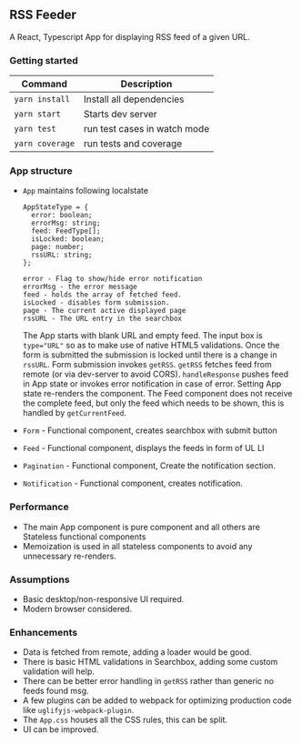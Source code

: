 ## RSS Feeder
A React, Typescript App for displaying RSS feed of a given URL.

### Getting started

  | Command                     | Description                        |
  |-----------------------------|------------------------------------|
  | `yarn install`              | Install all dependencies           |
  | `yarn start`                | Starts dev server 		             |
  | `yarn test`                 | run test cases in watch mode       |
  | `yarn coverage`             | run tests and coverage	           |


### App structure
- `App` maintains following localstate
    ```
    AppStateType = {
      error: boolean;
      errorMsg: string;
      feed: FeedType[];
      isLocked: boolean;
      page: number;
      rssURL: string;
    };

    error - Flag to show/hide error notification
    errorMsg - the error message
    feed - holds the array of fetched feed.
    isLocked - disables form submission.
    page - The current active displayed page
    rssURL - The URL entry in the searchbox
    ```

    The App starts with blank URL and empty feed.
    The input box is `type="URL"` so as to make use of native HTML5 validations.
    Once the form is submitted the submission is locked until there is a change in `rssURL`.
    Form submission invokes `getRSS`.
    `getRSS` fetches feed from remote (or via dev-server to avoid CORS).
    `handleResponse` pushes feed in App state or invokes error notification in case of error.
    Setting App state re-renders the component.
    The Feed component does not receive the complete feed, but only the feed which needs to be shown, this is handled by `getCurrentFeed`.

- `Form` - Functional component, creates searchbox with submit button
- `Feed` - Functional component, displays the feeds in form of UL LI
- `Pagination` - Functional component, Create the notification section.
- `Notification` - Functional component, creates notification.


### Performance
- The main App component is pure component and all others are Stateless functional components
- Memoization is used in all stateless components to avoid any unnecessary re-renders.

###  Assumptions
- Basic desktop/non-responsive UI required.
- Modern browser considered.

### Enhancements
  - Data is fetched from remote, adding a loader would be good.
  - There is basic HTML validations in Searchbox, adding some custom validation will help.
  - There can be better error handling in `getRSS` rather than generic no feeds found msg.
  - A few plugins can be added to webpack for optimizing production code like `uglifyjs-webpack-plugin`.
  - The `App.css` houses all the CSS rules, this can be split.
  - UI can be improved.

